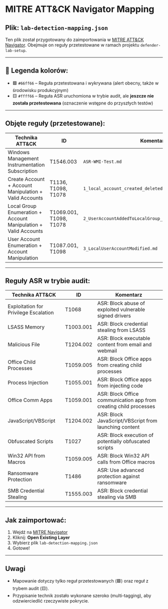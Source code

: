 # MITRE ATT&CK Navigator Mapping

## Plik: `lab-detection-mapping.json`

Ten plik został przygotowany do zaimportowania w [MITRE ATT&CK Navigator](https://mitre-attack.github.io/attack-navigator/). Obejmuje on reguły przetestowane w ramach projektu `defender-lab-setup`.

---

## 🎨 Legenda kolorów:

- 🟩 `#66ff66` – Reguła przetestowana i wykrywana (alert obecny, także w środowisku produkcyjnym)
- 🟨 `#ffff66` – Reguła ASR uruchomiona w trybie audit, ale **jeszcze nie została przetestowana** (oznaczenie wstępne do przyszłych testów)

---

##  Objęte reguły (przetestowane):

| Technika ATT&CK | ID            | Komentarz |
|------------------|---------------|-----------|
| Windows Management Instrumentation Subscription | T1546.003 | `ASR-WMI-Test.md` |
| Create Account + Account Manipulation + Valid Accounts | T1136, T1098, T1078 | `1_local_account_created_deleted.md` |
| Local Group Enumeration + Account Manipulation + Valid Accounts | T1069.001, T1098, T1078 | `2_UserAccountAddedToLocalGroup_RemovedFromLocalGroup.md` |
| User Account Enumeration + Account Manipulation | T1087.001, T1098 | `3_LocalUserAccountModified.md` |

---

##  Reguły ASR w trybie audit:

| Technika ATT&CK | ID            | Komentarz |
|------------------|---------------|-----------|
| Exploitation for Privilege Escalation | T1068 | ASR: Block abuse of exploited vulnerable signed drivers |
| LSASS Memory | T1003.001 | ASR: Block credential stealing from LSASS |
| Malicious File | T1204.002 | ASR: Block executable content from email and webmail |
| Office Child Processes | T1059.005 | ASR: Block Office apps from creating child processes |
| Process Injection | T1055.001 | ASR: Block Office apps from injecting code |
| Office Comm Apps | T1059.001 | ASR: Block Office communication app from creating child processes |
| JavaScript/VBScript | T1204.002 | ASR: Block JavaScript/VBScript from launching content |
| Obfuscated Scripts | T1027 | ASR: Block execution of potentially obfuscated scripts |
| Win32 API from Macros | T1059.005 | ASR: Block Win32 API calls from Office macros |
| Ransomware Protection | T1486 | ASR: Use advanced protection against ransomware |
| SMB Credential Stealing | T1555.003 | ASR: Block credential stealing via SMB |

---

## Jak zaimportować:

1. Wejdź na [MITRE Navigator](https://mitre-attack.github.io/attack-navigator/)
2. Kliknij: **Open Existing Layer**
3. Wybierz plik `lab-detection-mapping.json`
4. Gotowe!

---

##  Uwagi

- Mapowanie dotyczy tylko reguł przetestowanych (🟩) oraz reguł z trybem audit (🟨).
- Przypisanie technik zostało wykonane szeroko (multi-tagging), aby odzwierciedlić rzeczywiste pokrycie.
